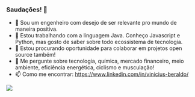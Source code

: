 ###  Saudações! 🖖

- 🔭 Sou um engenheiro com desejo de ser relevante pro mundo de maneira positiva.
- 🌱 Estou trabalhando com a linguagem Java. Conheço Javascript e Python, mas gosto de saber sobre todo ecossistema de tecnologia.
- 👯 Estou procurando oportunidade para colaborar em projetos open source também!
- 💬 Me pergunte sobre tecnologia, química, mercado financeiro, meio ambiente, eficiência energética, ciclismo e musculação!
- 📫 Como me encontrar: https://www.linkedin.com/in/vinicius-beraldo/

![](https://komarev.com/ghpvc/?username=viniberaldo&color=brightgreen)
<!--
**Viniberaldo/Viniberaldo** is a ✨ _special_ ✨ repository because its `README.md` (this file) appears on your GitHub profile.

Here are some ideas to get you started:

- 🔭 I’m currently working on ...
- 🌱 I’m currently learning ...
- 👯 I’m looking to collaborate on ...
- 🤔 I’m looking for help with ...
- 💬 Ask me about ...
- 📫 How to reach me: ...
- 😄 Pronouns: ...
- ⚡ Fun fact: ...
-->
